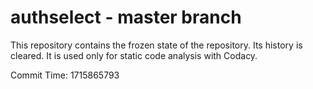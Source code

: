 # authselect - master branch

This repository contains the frozen state of the repository.
Its history is cleared. It is used only for static code
analysis with Codacy.

Commit Time: 1715865793